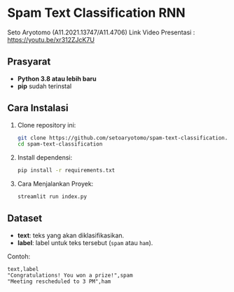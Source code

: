 # Spam Text Classification RNN
Seto Aryotomo (A11.2021.13747/A11.4706)
Link Video Presentasi : https://youtu.be/xr312ZJcK7U

## Prasyarat
- **Python 3.8 atau lebih baru**
- **pip** sudah terinstal

## Cara Instalasi

1. Clone repository ini:
   ```bash
   git clone https://github.com/setoaryotomo/spam-text-classification.git
   cd spam-text-classification
   ```
   
2. Install dependensi:
   ```bash
   pip install -r requirements.txt
   ```
   
3. Cara Menjalankan Proyek:
   ```bash
   streamlit run index.py
   ```

## Dataset
- **text**: teks yang akan diklasifikasikan.
- **label**: label untuk teks tersebut (`spam` atau `ham`).

Contoh:
```csv
text,label
"Congratulations! You won a prize!",spam
"Meeting rescheduled to 3 PM",ham
```

